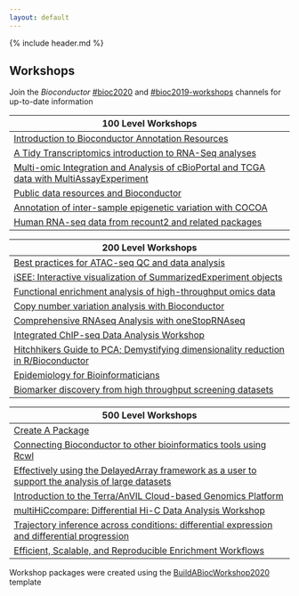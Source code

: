 ```yaml
---
layout: default
---
```


{% include header.md %}

## Workshops

Join the _Bioconductor_  [#bioc2020](https://community-bioc.slack.com/archives/CLAEUFVAA) and [#bioc2019-workshops](https://community-bioc.slack.com/archives/CJDMYKG2U) channels for up-to-date information

| 100 Level Workshops |
|---------------------|
| [Introduction to Bioconductor Annotation Resources](https://jmacdon.github.io/Bioc2020Anno/) | ![](https://github.com/jmacdon/Bioc2020Anno/workflows/.github/workflows/basic_checks.yaml/badge.svg) | [GitHub](https://github.com/jmacdon/Bioc2020Anno) | [Docker](https://hub.docker.com/repository/docker/jmacdon/Bioc2020Anno) |
| [A Tidy Transcriptomics introduction to RNA-Seq analyses](https://stemangiola.github.io/bioc_2020_tidytranscriptomics/) | ![](https://github.com/stemangiola/bioc_2020_tidytranscriptomics/workflows/.github/workflows/basic_checks.yaml/badge.svg) | [GitHub](https://github.com/stemangiola/bioc_2020_tidytranscriptomics) | [Docker](https://hub.docker.com/repository/docker/stemangiola/bioc_2020_tidytranscriptomics) |
| [Multi-omic Integration and Analysis of cBioPortal and TCGA data with MultiAssayExperiment](https://waldronlab.github.io/MultiAssayWorkshop/) | ![](https://github.com/waldronlab/MultiAssayWorkshop/workflows/.github/workflows/basic_checks.yaml/badge.svg) | [GitHub](https://github.com/waldronlab/MultiAssayWorkshop) | [Docker](https://hub.docker.com/repository/docker/waldronlab/MultiAssayWorkshop) |
| [Public data resources and Bioconductor](https://waldronlab.github.io/PublicDataResources/) | ![](https://github.com/waldronlab/PublicDataResources/workflows/.github/workflows/basic_checks.yaml/badge.svg) | [GitHub](https://github.com/waldronlab/PublicDataResources) | [Docker](https://hub.docker.com/repository/docker/waldronlab/PublicDataResources) |
| [Annotation of inter-sample epigenetic variation with COCOA](https://databio.github.io/cocoa_workshop_bioc2020/) | ![](https://github.com/databio/cocoa_workshop_bioc2020/workflows/.github/workflows/basic_checks.yaml/badge.svg) | [GitHub](https://github.com/databio/cocoa_workshop_bioc2020) | [Docker](https://hub.docker.com/repository/docker/databio/cocoa_workshop_bioc2020) |
| [Human RNA-seq data from recount2 and related packages](https://LieberInstitute.github.io/recountWorkshop2020/) | ![](https://github.com/LieberInstitute/recountWorkshop2020/workflows/.github/workflows/basic_checks.yaml/badge.svg) | [GitHub](https://github.com/LieberInstitute/recountWorkshop2020/) | [Docker](https://hub.docker.com/repository/docker/LieberInstitute/recountWorkshop2020) |

| 200 Level Workshops | 
|---------------------|
| [Best practices for ATAC-seq QC and data analysis](https://haibol2016.github.io/ATACseqQCWorkshop/) | ![](https://github.com/haibol2016/ATACseqQCWorkshop/workflows/.github/workflows/basic_checks.yaml/badge.svg) | [GitHub](https://github.com/haibol2016/ATACseqQCWorkshop) | [Docker](https://hub.docker.com/repository/docker/haibol2016/ATACseqQCWorkshop) |
| [iSEE: Interactive visualization of SummarizedExperiment objects](https://iSEE.github.io/iSEEWorkshop2020/) | ![](https://github.com/iSEE/iSEEWorkshop2020/workflows/.github/workflows/basic_checks.yaml/badge.svg) | [GitHub](https://github.com/iSEE/iSEEWorkshop2020) | [Docker](https://hub.docker.com/repository/docker/iSEE/iSEEWorkshop2020) |
| [Functional enrichment analysis of high-throughput omics data](https://waldronlab.github.io/waldronlab/) | ![](https://github.com/waldronlab/enrichOmics/workflows/.github/workflows/basic_checks.yaml/badge.svg) | [GitHub](https://github.com/waldronlab/enrichOmics) | [Docker](https://hub.docker.com/repository/docker/waldronlab/enrichOmics) |
| [Copy number variation analysis with Bioconductor](https://waldronlab.github.io/CNVWorkshop/) | ![](https://github.com/waldronlab/CNVWorkshop/workflows/.github/workflows/basic_checks.yaml/badge.svg) | [GitHub](https://github.com/waldronlab/CNVWorkshop) | [Docker](https://hub.docker.com/repository/docker/waldronlab/CNVWorkshop) |
| [Comprehensive RNAseq Analysis with oneStopRNAseq](https://radio1988.github.io/oneStopRNAseqWorkshop/) | ![](https://github.com/radio1988/oneStopRNAseqWorkshop/workflows/.github/workflows/basic_checks.yaml/badge.svg) | [GitHub](https://github.com/radio1988/oneStopRNAseqWorkshop) | [Docker](https://hub.docker.com/repository/docker/radio1988/oneStopRNAseqWorkshop) |
| [Integrated ChIP-seq Data Analysis Workshop](https://hukai916.github.io/IntegratedChIPseqWorkshop/) | ![](https://github.com/hukai916/IntegratedChIPseqWorkshop/workflows/.github/workflows/basic_checks.yaml/badge.svg) | [GitHub](https://github.com/hukai916/IntegratedChIPseqWorkshop) | [Docker](https://hub.docker.com/repository/docker/hukai916/IntegratedChIPseqWorkshop) |
| [Hitchhikers Guide to PCA; Demystifying dimensionality reduction in R/Bioconductor](https://aedin.github.io/Frontiers_Supplement/) | ![](https://github.com/aedin/Frontiers_Supplement/workflows/.github/workflows/basic_checks.yaml/badge.svg) | [GitHub](https://github.com/aedin/Frontiers_Supplement) | [Docker](https://hub.docker.com/repository/docker/aedin/Frontiers_Supplement) |
| [Epidemiology for Bioinformaticians](https://cmirzayi.github.io/epiforbioworkshop/) | ![](https://github.com/cmirzayi/epiforbioworkshop/workflows/.github/workflows/basic_checks.yaml/badge.svg) | [GitHub](https://github.com/cmirzayi/epiforbioworkshop) | [Docker](https://hub.docker.com/repository/docker/cmirzayi/epiforbioworkshop) |
| [Biomarker discovery from high throughput screening datasets](https://bhklab.github.io/bioc2020workshop/) | ![](https://github.com/bhklab/bioc2020workshop/workflows/.github/workflows/basic_checks.yaml/badge.svg) | [GitHub](https://github.com/bhklab/bioc2020workshop) | [Docker](https://hub.docker.com/repository/docker/bhklab/bioc2020workshop) |


| 500 Level Workshops | 
|---------------------|
| [Create A Package](https://Kayla-Morrell.github.io/CreateAPackage/) | ![](https://github.com/Kayla-Morrell/CreateAPackage/workflows/.github/workflows/basic_checks.yaml/badge.svg) | [GitHub](https://github.com/Kayla-Morrell/CreateAPackage) | [Docker](https://hub.docker.com/repository/docker/Kayla-Morrell/CreateAPackage) |
| [Connecting Bioconductor to other bioinformatics tools using Rcwl](https://Liubuntu.github.io/Bioc2020RCWL/) | ![](https://github.com/Liubuntu/Bioc2020RCWL/workflows/.github/workflows/basic_checks.yaml/badge.svg) | [GitHub](https://github.com/Liubuntu/Bioc2020RCWL) | [Docker](https://hub.docker.com/repository/docker/Liubuntu/Bioc2020RCWL) |
| [Effectively using the DelayedArray framework as a user to support the analysis of large datasets](https://PeteHaitch.github.io/BioC2020_DelayedArray_workshop/) | ![](https://github.com/PeteHaitch/BioC2020_DelayedArray_workshop/workflows/.github/workflows/basic_checks.yaml/badge.svg) | [GitHub](https://github.com/PeteHaitch/BioC2020_DelayedArray_workshop) | [Docker](https://hub.docker.com/repository/docker/PeteHaitch/BioC2020_DelayedArray_workshop) |
| [Introduction to the Terra/AnVIL Cloud-based Genomics Platform](https://waldronlab.github.io/AnVILWorkshop/) | ![](https://github.com/waldronlab/AnVILWorkshop/workflows/.github/workflows/basic_checks.yaml/badge.svg) | [GitHub](https://github.com/waldronlab/AnVILWorkshop) | [Docker](https://hub.docker.com/repository/docker/waldronlab/AnVILWorkshop) |
| [multiHiCcompare: Differential Hi-C Data Analysis Workshop](https://mdozmorov.github.io/HiCcompareWorkshop/) | ![](https://github.com/mdozmorov/HiCcompareWorkshop/workflows/.github/workflows/basic_checks.yaml/badge.svg) | [GitHub](https://github.com/mdozmorov/HiCcompareWorkshop) | [Docker](https://hub.docker.com/repository/docker/mdozmorov/HiCcompareWorkshop) |
| [Trajectory inference across conditions: differential expression and differential progression](https://kstreet13.github.io/bioc2020trajectories/) | ![](https://github.com/kstreet13/bioc2020trajectories/workflows/.github/workflows/basic_checks.yaml/badge.svg) | [GitHub](https://github.com/kstreet13/bioc2020trajectories) | [Docker](https://hub.docker.com/repository/docker/kstreet13/bioc2020trajectories) |
| [Efficient, Scalable, and Reproducible Enrichment Workflows](https://montilab.github.io/hypeR-workshop/) | ![](https://github.com/montilab/hypeR-workshop/workflows/.github/workflows/basic_checks.yaml/badge.svg) | [GitHub](https://github.com/montilab/hypeR-workshop) | [Docker](https://hub.docker.com/repository/docker/montilab/hypeR-workshop) |

Workshop packages were created using the [BuildABiocWorkshop2020](https://github.com/seandavi/BuildABiocWorkshop2020) template



<!--
| 100 Level Workshops | 
|---------------------|
| [](https://XXX.github.io/YYY/) | ![](https://github.com/XXX/YYY/workflows/.github/workflows/basic_checks.yaml/badge.svg) | [GitHub](https://github.com/XXX/YYY) | [Docker](https://hub.docker.com/repository/docker/XXX/YYY) |
-->



<!--
- [Main Conference](#main-conference)
- [Developer Day](#developer-day)

### Main Conference

Workshops will be announced in April based on submissions to the ([call for workshops, talks, posters, and travel awards][call]). See the [BioC2018 workshops][bioc2018workshops] as a guide. Bioconductor will offer the "100-level" courses every year:

- _100: R and [Bioconductor][] for everyone: an introduction_
- _101: Introduction to [Bioconductor][] annotation resources_. 
- _102: Solving common bioinformatic challenges using [GenomicRanges][]_.
- _103: Public Data Resources and [Bioconductor][]_.


[call]: ./travel-accommodations
[bioc2018workshops]: https://bioconductor.github.io/BiocWorkshops/
[Bioconductor]: https://bioconductor.org/
[GenomicRanges]: https://bioconductor.org/packages/GenomicRanges
-->